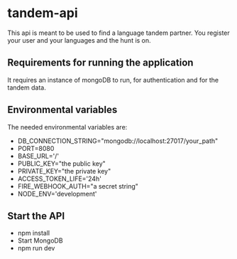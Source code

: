 # tandem-api

This api is meant to be used to find a language tandem partner. You register your user and your languages and the hunt is on.


## Requirements for running the application
It requires an instance of mongoDB to run, for authentication and for the tandem data.

## Environmental variables 
The needed environmental variables are:

* DB_CONNECTION_STRING="mongodb://localhost:27017/your_path"
* PORT=8080
* BASE_URL='/'
* PUBLIC_KEY="the public key"
* PRIVATE_KEY="the private key"
* ACCESS_TOKEN_LIFE='24h'
* FIRE_WEBHOOK_AUTH="a secret string"
* NODE_ENV='development'


## Start the API
* npm install
* Start MongoDB 
* npm run dev
